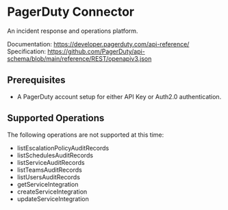 # PagerDuty Connector
An incident response and operations platform.

Documentation: https://developer.pagerduty.com/api-reference/
Specification: https://github.com/PagerDuty/api-schema/blob/main/reference/REST/openapiv3.json

## Prerequisites

+ A PagerDuty account setup for either API Key or Auth2.0 authentication.

## Supported Operations

The following operations are not supported at this time:
* listEscalationPolicyAuditRecords
* listSchedulesAuditRecords
* listServiceAuditRecords
* listTeamsAuditRecords
* listUsersAuditRecords
* getServiceIntegration
* createServiceIntegration
* updateServiceIntegration
